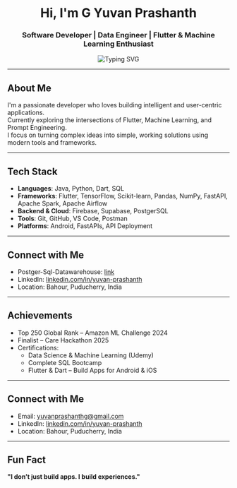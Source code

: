 <h1 align="center">Hi, I'm G Yuvan Prashanth</h1>
<h3 align="center">Software Developer | Data Engineer | Flutter & Machine Learning Enthusiast</h3>

<p align="center">
  <img src="https://readme-typing-svg.demolab.com/?lines=Flutter+Developer;Data+Engineer;AI+Student;ML+Engineer+in+the+Making;Always+Learning+Something+New&center=true&width=500&height=30" alt="Typing SVG" />
</p>

---

## About Me

I'm a passionate developer who loves building intelligent and user-centric applications.  
Currently exploring the intersections of Flutter, Machine Learning, and Prompt Engineering.  
I focus on turning complex ideas into simple, working solutions using modern tools and frameworks.

---

## Tech Stack

- **Languages**: Java, Python, Dart, SQL  
- **Frameworks**: Flutter, TensorFlow, Scikit-learn, Pandas, NumPy, FastAPI, Apache Spark,  Apache Airflow  
- **Backend & Cloud**: Firebase, Supabase, PostgerSQL
- **Tools**: Git, GitHub, VS Code, Postman  
- **Platforms**: Android, FastAPIs, API Deployment  

---
## Connect with Me

- Postger-Sql-Datawarehouse: [link](https://github.com/YuvanPrashanthG/Postger-Sql-Datawarehouse)  
- LinkedIn: [linkedin.com/in/yuvan-prashanth](https://www.linkedin.com/in/yuvan-prashanth-682104264)  
- Location: Bahour, Puducherry, India
  
---

## Achievements

- Top 250 Global Rank – Amazon ML Challenge 2024  
- Finalist – Care Hackathon 2025  
- Certifications:  
  - Data Science & Machine Learning (Udemy)  
  - Complete SQL Bootcamp  
  - Flutter & Dart – Build Apps for Android & iOS  

---

## Connect with Me

- Email: [yuvanprashanthg@gmail.com](mailto:yuvanprashanthg@gmail.com)  
- LinkedIn: [linkedin.com/in/yuvan-prashanth](https://www.linkedin.com/in/yuvan-prashanth-682104264)  
- Location: Bahour, Puducherry, India  

---

## Fun Fact

**"I don’t just build apps. I build experiences."**
